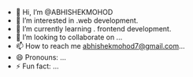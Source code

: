 - 👋 Hi, I’m @ABHISHEKMOHOD
- 👀 I’m interested in .web development.
- 🌱 I’m currently learning . frontend development.
- 💞️ I’m looking to collaborate on ...
- 📫 How to reach me abhishekmohod7@gmail.com...
- 😄 Pronouns: ...
- ⚡ Fun fact: ...

<!---
ABHISHEKMOHOD/ABHISHEKMOHOD is a ✨ special ✨ repository because its `README.md` (this file) appears on your GitHub profile.
You can click the Preview link to take a look at your changes.
--->
